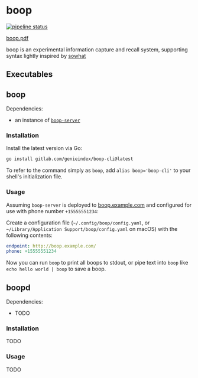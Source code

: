 # boop

[![pipeline status](https://gitlab.com/genieindex/boop-go/badges/master/pipeline.svg)](https://gitlab.com/genieindex/boop-go/-/commits/master)

[boop.pdf](https://github.com/abedef/boop-go/files/10492741/boop.pdf)

boop is an experimental information capture and recall system, supporting syntax lightly inspired by [sowhat](https://github.com/tatatap-com/sowhat)

## Executables

## boop

Dependencies:
* an instance of [`boop-server`](https://gitlab.com/genieindex/boop-server)

### Installation

Install the latest version via Go:

```sh
go install gitlab.com/genieindex/boop-cli@latest
```

To refer to the command simply as `boop`, add `alias boop='boop-cli'` to your shell's initialization file.

### Usage

Assuming `boop-server` is deployed to [boop.example.com]() and configured for use with phone number `+15555551234`:

Create a configuration file (`~/.config/boop/config.yaml`, or `~/Library/Application Support/boop/config.yaml` on macOS) with the following contents:

```yaml
endpoint: http://boop.example.com/
phone: +15555551234
```

Now you can run `boop` to print all boops to stdout, or pipe text into `boop` like `echo hello world | boop` to save a boop.

## boopd

Dependencies:
* TODO

### Installation

TODO

### Usage

TODO
